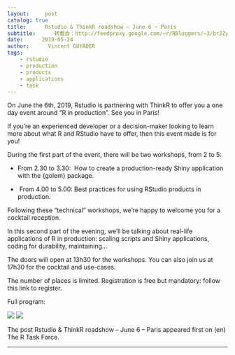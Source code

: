 ```yaml
---
layout:     post
catalog: true
title:      Rstudio & ThinkR roadshow – June 6 – Paris
subtitle:      转载自：http://feedproxy.google.com/~r/RBloggers/~3/brJZyrlPO-U/
date:      2019-05-24
author:      Vincent GUYADER
tags:
    - rstudio
    - production
    - products
    - applications
    - task
---
```






On June the 6th, 2019, Rstudio is partnering with ThinkR to offer you a one day event around “R in production”. See you in Paris!

If you’re an experienced developer or a decision-maker looking to learn more about what R and RStudio have to offer, then this event made is for you!

During the first part of the event, there will be two workshops, from 2 to 5:

- From 2.30 to 3.30:  How to create a production-ready Shiny application with the {golem} package.

-  From 4.00 to 5.00: Best practices for using RStudio products in production.


Following these “technical” workshops, we’re happy to welcome you for a cocktail reception.

In this second part of the evening, we’ll be talking about real-life applications of R in production: scaling scripts and Shiny applications, coding for durability, maintaining…

The doors will open at 13h30 for the workshops. You can also join us at 17h30 for the cocktail and use-cases.

The number of places is limited. Registration is free but mandatory: follow this link to register.

Full program:

![](https://rtask.thinkr.fr/wp-content/uploads/programme-1.png)
![](https://rtask.thinkr.fr/wp-content/uploads/programme-1.png)


The post Rstudio & ThinkR roadshow – June 6 – Paris appeared first on (en) The R Task Force.







---
